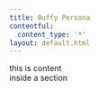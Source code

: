 ```yaml
---
title: Buffy Persona
contentful:
  content_type: '*'
layout: default.html
---
```

<div>this is content <br> inside a section</div>
